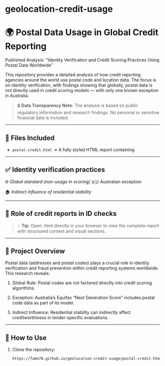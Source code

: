 # geolocation-credit-usage
# 🌍 Postal Data Usage in Global Credit Reporting
Published Analysis: "Identity Verification and Credit Scoring Practices Using Postal Data Worldwide"

This repository provides a detailed analysis of how credit reporting agencies around the world use postal code and location data. The focus is on identity verification, with findings showing that globally, postal data is not directly used in credit scoring models — with only one known exception in Australia.

> 🔒 **Data Transparency Note**: The analysis is based on public regulatory information and research findings. No personal or sensitive financial data is included.
---

## 📁 Files Included
- `postal-credit.html` → A fully styled HTML report containing
---

## ✅ Identity verification practices

🌐 *Global standard (non-usage in scoring)*
🇦🇺 Australian exception

🏠 *Indirect influence of residential stability*

---

## 📑 Role of credit reports in ID checks

> 💡 **Tip**: Open .html directly in your browser to view the complete report with structured content and visual sections.
---

## 📜 Project Overview
Postal data (addresses and postal codes) plays a crucial role in identity verification and fraud prevention within credit reporting systems worldwide.
This research reveals:

1. Global Rule: Postal codes are not factored directly into credit scoring algorithms.

2. Exception: Australia’s Equifax “Next Generation Score” includes postal code data as part of its model.

3. Indirect Influence: Residential stability can indirectly affect creditworthiness in lender-specific evaluations.

---

## 🚀 How to Use
1. Clone the repository:
   ```bash
   https://famo78.github.io/geolocation-credit-usage/postal-credit.html
